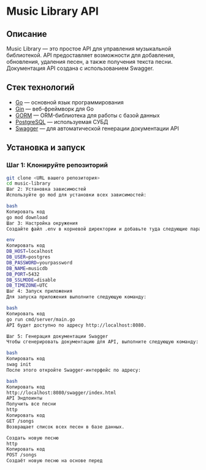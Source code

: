 # Music Library API

## Описание

Music Library — это простое API для управления музыкальной библиотекой. API предоставляет возможности для добавления, обновления, удаления песен, а также получения текста песни. Документация API создана с использованием Swagger.

## Стек технологий

- [Go](https://golang.org/) — основной язык программирования
- [Gin](https://github.com/gin-gonic/gin) — веб-фреймворк для Go
- [GORM](https://gorm.io/) — ORM-библиотека для работы с базой данных
- [PostgreSQL](https://www.postgresql.org/) — используемая СУБД
- [Swagger](https://swagger.io/) — для автоматической генерации документации API

## Установка и запуск

### Шаг 1: Клонируйте репозиторий

```bash
git clone <URL вашего репозитория>
cd music-library
Шаг 2: Установка зависимостей
Используйте go mod для установки всех зависимостей:

bash
Копировать код
go mod download
Шаг 3: Настройка окружения
Создайте файл .env в корневой директории и добавьте туда следующие параметры:

env
Копировать код
DB_HOST=localhost
DB_USER=postgres
DB_PASSWORD=yourpassword
DB_NAME=musicdb
DB_PORT=5432
DB_SSLMODE=disable
DB_TIMEZONE=UTC
Шаг 4: Запуск приложения
Для запуска приложения выполните следующую команду:

bash
Копировать код
go run cmd/server/main.go
API будет доступно по адресу http://localhost:8080.

Шаг 5: Генерация документации Swagger
Чтобы сгенерировать документацию для API, выполните следующую команду:

bash
Копировать код
swag init
После этого откройте Swagger-интерфейс по адресу:

bash
Копировать код
http://localhost:8080/swagger/index.html
API Эндпоинты
Получить все песни
http
Копировать код
GET /songs
Возвращает список всех песен в базе данных.

Создать новую песню
http
Копировать код
POST /songs
Создаёт новую песню на основе перед






